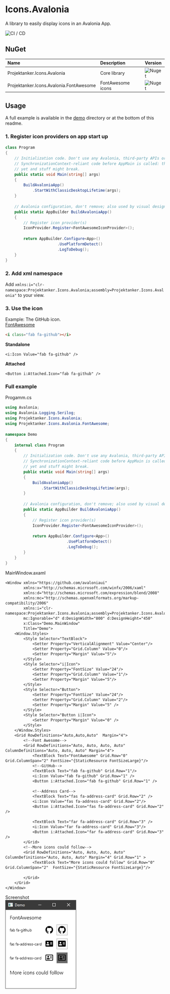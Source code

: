 # Icons.Avalonia
A library to easily display icons in an Avalonia App.

![CI / CD](https://github.com/Projektanker/Icons.Avalonia/workflows/CI%20/%20CD/badge.svg?event=push)

## NuGet
| Name | Description | Version |
|:-|:-|:-|
| Projektanker.Icons.Avalonia | Core library | ![Nuget](https://img.shields.io/nuget/v/Projektanker.Icons.Avalonia) |
| Projektanker.Icons.Avalonia.FontAwesome | FontAwesome icons | ![Nuget](https://img.shields.io/nuget/v/Projektanker.Icons.Avalonia.FontAwesome) |


## Usage
A full example is available in the [demo](demo) directory or at the bottom of this readme.

### 1. Register icon providers on app start up

```csharp
class Program
{
    // Initialization code. Don't use any Avalonia, third-party APIs or any
    // SynchronizationContext-reliant code before AppMain is called: things aren't initialized
    // yet and stuff might break.
    public static void Main(string[] args)
    {
        BuildAvaloniaApp()
            .StartWithClassicDesktopLifetime(args);
    }

    // Avalonia configuration, don't remove; also used by visual designer.
    public static AppBuilder BuildAvaloniaApp()
    {
        // Register icon provider(s)
        IconProvider.Register<FontAwesomeIconProvider>();

        return AppBuilder.Configure<App>()
                       .UsePlatformDetect()
                       .LogToDebug();
    }
}
```

### 2. Add xml namespace

Add `xmlns:i="clr-namespace:Projektanker.Icons.Avalonia;assembly=Projektanker.Icons.Avalonia"` to your view.

### 3. Use the icon
Example: The GitHub icon.  
[FontAwesome](https://fontawesome.com/icons/github?style=brands)
```html
<i class="fab fa-github"></i>
```

**Standalone**
```xaml
<i:Icon Value="fab fa-github" />
```

**Attached**
```xaml
<Button i:Attached.Icon="fab fa-github" />
```

### Full example
Progamm.cs
```csharp
using Avalonia;
using Avalonia.Logging.Serilog;
using Projektanker.Icons.Avalonia;
using Projektanker.Icons.Avalonia.FontAwesome;

namespace Demo
{
    internal class Program
    {
        // Initialization code. Don't use any Avalonia, third-party APIs or any
        // SynchronizationContext-reliant code before AppMain is called: things aren't initialized
        // yet and stuff might break.
        public static void Main(string[] args)
        {
            BuildAvaloniaApp()
                .StartWithClassicDesktopLifetime(args);
        }

        // Avalonia configuration, don't remove; also used by visual designer.
        public static AppBuilder BuildAvaloniaApp()
        {
            // Register icon provider(s)
            IconProvider.Register<FontAwesomeIconProvider>();

            return AppBuilder.Configure<App>()
                           .UsePlatformDetect()
                           .LogToDebug();
        }
    }
}
```

MainWindow.axaml
```xaml
<Window xmlns="https://github.com/avaloniaui"
        xmlns:x="http://schemas.microsoft.com/winfx/2006/xaml"
        xmlns:d="http://schemas.microsoft.com/expression/blend/2008"
        xmlns:mc="http://schemas.openxmlformats.org/markup-compatibility/2006"
        xmlns:i="clr-namespace:Projektanker.Icons.Avalonia;assembly=Projektanker.Icons.Avalonia"
        mc:Ignorable="d" d:DesignWidth="800" d:DesignHeight="450"
        x:Class="Demo.MainWindow"
        Title="Demo">
    <Window.Styles>
        <Style Selector="TextBlock">
            <Setter Property="VerticalAlignment" Value="Center"/>
            <Setter Property="Grid.Column" Value="0"/>
            <Setter Property="Margin" Value="5"/>
        </Style>
        <Style Selector="i|Icon">
            <Setter Property="FontSize" Value="24"/>
            <Setter Property="Grid.Column" Value="1"/>
            <Setter Property="Margin" Value="5"/>
        </Style>
        <Style Selector="Button">
            <Setter Property="FontSize" Value="24"/>
            <Setter Property="Grid.Column" Value="2"/>
            <Setter Property="Margin" Value="5" />
        </Style>
        <Style Selector="Button i|Icon">
            <Setter Property="Margin" Value="0" />
        </Style>
    </Window.Styles>
    <Grid RowDefinitions="Auto,Auto,Auto"  Margin="4">
        <!--Font Awesome-->
        <Grid RowDefinitions="Auto, Auto, Auto, Auto" ColumnDefinitions="Auto, Auto, Auto" Margin="4">
            <TextBlock Text="FontAwesome" Grid.Row="0" Grid.ColumnSpan="2" FontSize="{StaticResource FontSizeLarge}"/>
            <!--GitHub-->
            <TextBlock Text="fab fa-github" Grid.Row="1"/>
            <i:Icon Value="fab fa-github" Grid.Row="1" />
            <Button i:Attached.Icon="fab fa-github" Grid.Row="1" />

            <!--Address Card-->
            <TextBlock Text="fas fa-address-card" Grid.Row="2" />
            <i:Icon Value="fas fa-address-card" Grid.Row="2"/>
            <Button i:Attached.Icon="fas fa-address-card" Grid.Row="2" />
            
            <TextBlock Text="far fa-address-card" Grid.Row="3" />
            <i:Icon Value="far fa-address-card" Grid.Row="3"/>
            <Button i:Attached.Icon="far fa-address-card" Grid.Row="3" />
        </Grid>
        <!--More icons could follow-->
        <Grid RowDefinitions="Auto, Auto, Auto, Auto" ColumnDefinitions="Auto, Auto, Auto" Margin="4" Grid.Row="1" >
            <TextBlock Text="More icons could follow" Grid.Row="0" Grid.ColumnSpan="2"  FontSize="{StaticResource FontSizeLarge}"/>
            
        </Grid>
    </Grid>
</Window>
```

Screenshot  
![Screenshot](resources/demo.png)
